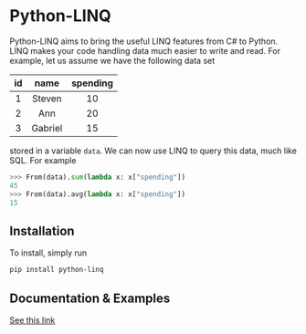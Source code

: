 Python-LINQ
===========

Python-LINQ aims to bring the useful LINQ features from C# to Python. LINQ makes your code handling data much easier to write and read. For example, let us assume we have the following data set

| id | name | spending |
| :---------: | :-----------: | :---------------: |
| 1 | Steven | 10 |
| 2 | Ann | 20 |
| 3 | Gabriel | 15 |

stored in a variable `data`. We can now use LINQ to query this data, much like SQL. For example

``` python
>>> From(data).sum(lambda x: x["spending"])
45
>>> From(data).avg(lambda x: x["spending"])
15
```

Installation
------------

To install, simply run

``` bash
pip install python-linq
```

Documentation & Examples
------------------------

[See this link](docs.md)